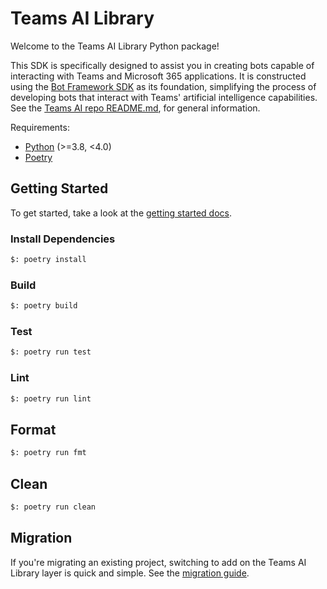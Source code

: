 # Teams AI Library

Welcome to the Teams AI Library Python package! 

This SDK is specifically designed to assist you in creating bots capable of interacting with Teams and Microsoft 365 applications. It is constructed using the [Bot Framework SDK](https://github.com/microsoft/botbuilder-python) as its foundation, simplifying the process of developing bots that interact with Teams' artificial intelligence capabilities. See the [Teams AI repo README.md](https://github.com/microsoft/teams-ai), for general information.

Requirements:
*   [Python](https://www.python.org/downloads/) (>=3.8, <4.0)
*   [Poetry](https://python-poetry.org/docs/)

## Getting Started

To get started, take a look at the [getting started docs](https://github.com/microsoft/teams-ai/blob/main/getting-started/README.md).

### Install Dependencies

```bash
$: poetry install
```

### Build

```bash
$: poetry build
```

### Test

```bash
$: poetry run test
```

### Lint

```bash
$: poetry run lint
```

## Format

```bash
$: poetry run fmt
```

## Clean

```bash
$: poetry run clean
```


## Migration

If you're migrating an existing project, switching to add on the Teams AI Library layer is quick and simple. See the [migration guide](https://github.com/microsoft/teams-ai/blob/main/getting-started/MIGRATION/03.PYTHON.md).
